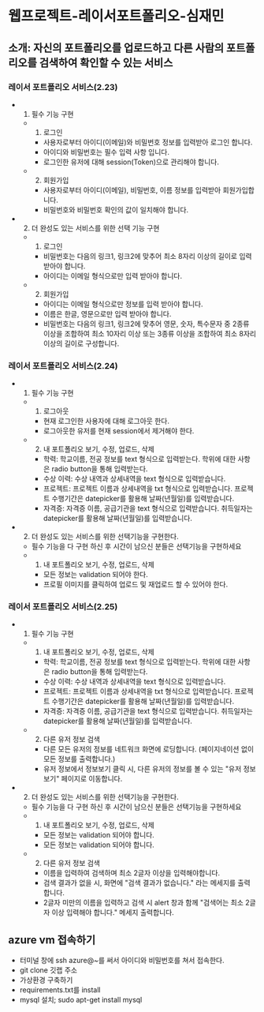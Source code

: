 # 웹프로젝트-레이서포트폴리오-심재민

## 소개: 자신의 포트폴리오를 업로드하고 다른 사람의 포트폴리오를 검색하여 확인할 수 있는 서비스

### 레이서 포트폴리오 서비스(2.23)
- 1. 필수 기능 구현
    - 1. 로그인
        - 사용자로부터 아이디(이메일)와 비밀번호 정보를 입력받아 로그인 합니다. 
        - 아이디와 비밀번호는 필수 입력 사항 입니다.
        - 로그인한 유저에 대해 session(Token)으로 관리해야 합니다.
    - 2. 회원가입
        - 사용자로부터 아이디(이메일), 비밀번호, 이름 정보를 입력받아 회원가입합니다. 
        - 비밀번호와 비밀번호 확인의 값이 일치해야 합니다.
- 2. 더 완성도 있는 서비스를 위한 선택 기능 구현
    - 1. 로그인
        - 비밀번호는 다음의 링크1, 링크2에 맞추어 최소 8자리 이상의 길이로 입력 받아야 합니다.
        - 아이디는 이메일 형식으로만 입력 받아야 합니다.
    - 2. 회원가입
        - 아이디는 이메일 형식으로만 정보를 입력 받아야 합니다. 
        - 이름은 한글, 영문으로만 입력 받아야 합니다. 
        - 비밀번호는 다음의 링크1, 링크2에 맞추어 영문, 숫자, 특수문자 중 2종류 이상을 조합하여 최소 10자리 이상 또는 3종류 이상을 조합하여 최소 8자리 이상의 길이로 구성합니다.  

### 레이서 포트폴리오 서비스(2.24)
- 1. 필수 기능 구현
    - 1. 로그아웃
        - 현재 로그인한 사용자에 대해 로그아웃 한다.
        - 로그아웃한 유저를 현재 session에서 제거해야 한다.
    - 2. 내 포트폴리오 보기, 수정, 업로드, 삭제
        - 학력: 학교이름, 전공 정보를 text 형식으로 입력받는다. 학위에 대한 사항은 radio button을 통해 입력받는다.
        - 수상 이력: 수상 내역과 상세내역을 text 형식으로 입력받습니다.
        - 프로젝트: 프로젝트 이름과 상세내역을 txt 형식으로 입력받습니다. 프로젝트 수행기간은 datepicker를 활용해 날짜(년월일)를 입력받습니다.
        - 자격증: 자격증 이름, 공급기관을 text 형식으로 입력받습니다. 취득일자는 datepicker를 활용해 날짜(년월일)를 입력받습니다.
- 2. 더 완성도 있는 서비스를 위한 선택기능을 구현한다.
    - 필수 기능을 다 구현 하신 후 시간이 남으신 분들은 선택기능을 구현하세요
    - 1. 내 포트폴리오 보기, 수정, 업로드, 삭제
        - 모든 정보는 validation 되어야 한다.
        - 프로필 이미지를 클릭하여 업로드 및 재업로드 할 수 있어야 한다.
### 레이서 포트폴리오 서비스(2.25)
- 1. 필수 기능 구현
    - 1. 내 포트폴리오 보기, 수정, 업로드, 삭제
        - 학력: 학교이름, 전공 정보를 text 형식으로 입력받는다. 학위에 대한 사항은 radio button을 통해 입력받는다.
        - 수상 이력: 수상 내역과 상세내역을 text 형식으로 입력받습니다.
        - 프로젝트: 프로젝트 이름과 상세내역을 txt 형식으로 입력받습니다. 프로젝트 수행기간은 datepicker를 활용해 날짜(년월일)를 입력받습니다.
        - 자격증: 자격증 이름, 공급기관을 text 형식으로 입력받습니다. 취득일자는 datepicker를 활용해 날짜(년월일)를 입력받습니다.
    - 2. 다른 유저 정보 검색
        - 다른 모든 유저의 정보를 네트워크 화면에 로딩합니다. (페이지네이션 없이 모든 정보를 출력합니다.)
        - 유저 정보에서 정보보기 클릭 시, 다른 유저의 정보를 볼 수 있는 "유저 정보보기" 페이지로 이동합니다.
- 2. 더 완성도 있는 서비스를 위한 선택기능을 구현한다.
    - 필수 기능을 다 구현 하신 후 시간이 남으신 분들은 선택기능을 구현하세요
    - 1. 내 포트폴리오 보기, 수정, 업로드, 삭제
        - 모든 정보는 validation 되어야 합니다.
        - 모든 정보는 validation 되어야 합니다.
    - 2. 다른 유저 정보 검색
        - 이름을 입력하여 검색하며 최소 2글자 이상을 입력해야합니다.
        - 검색 결과가 없을 시, 화면에 "검색 결과가 없습니다." 라는 메세지를 출력합니다.
        - 2글자 미만의 이름을 입력하고 검색 시 alert 창과 함께 "검색어는 최소 2글자 이상 입력해야 합니다." 메세지 출력합니다.

## azure vm 접속하기
- 터미널 창에 ssh azure@~를 써서 아이디와 비밀번호를 쳐서 접속한다.
- git clone 깃랩 주소
- 가상환경 구축하기
- requirements.txt를 install
- mysql 설치; sudo apt-get install mysql